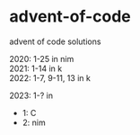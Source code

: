 # advent-of-code
advent of code solutions

2020: 1-25 in nim\
2021: 1-14 in k\
2022: 1-7, 9-11, 13 in k

2023: 1-? in
- 1: C
- 2: nim
